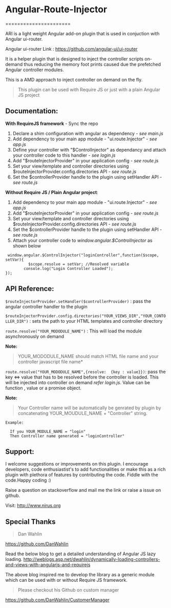 # Angular-Route-Injector
======================

ARI is a light weight Angular add-on plugin that is used in conjuction with Angular ui-router.

Angular ui-router Link : https://github.com/angular-ui/ui-router

It is a helper plugin that is designed to inject the controller scripts on-demand thus reducing the 
memory foot prints caused due the prefetched Angular controller modules.

This is a AMD approach to inject controller on demand on the fly.

> This plugin can be used with Require JS or just with a plain Angular JS project

## Documentation:

**With RequireJS framework** - Sync the repo

1. Declare a shim configuration with angular as dependency -  *see main.js*
2. Add dependency to your main app module - "ui.route.Injector" - *see app.js*
3. Define your controller with "$ControlInjector" as dependancy and attach your controller code to this handler - *see login.js*
4. Add "$routeInjectorProvider" in your application config - *see route.js*
5. Set your view/template and controller directories using $routeInjectorProvider.config.directories API - *see route.js*
6. Set the $controllerProvider handle to the plugin using setHandler API - *see route.js*

**Without Require JS / Plain Angular project**:

1. Add dependency to your main app module - "ui.route.Injector" - *see app.js*
2. Add "$routeInjectorProvider" in your application config - *see route.js*
3. Set your view/template and controller directories using $routeInjectorProvider.config.directories API - *see route.js*
4. Set the $controllerProvider handle to the plugin using setHandler API - *see route.js*
5. Attach your controller code to *window.angular.$ControlInjector* as shown below


  ```
   window.angular.$ControlInjector("loginController",function($scope, setVar){         
        	$scope.resolve = setVar; //Resolved variable
          console.log("Login Controller Loaded");          
  });
  ```

## API Reference:

`$routeInjectorProvider.setHandler($controllerProvider)` : pass the angular controller handler to the plugin

`$routeInjectorProvider.config.directories("YOUR_VIEWS_DIR","YOUR_CONTOLLER_DIR")` : sets the path to your HTML templates and controller directory

`route.resolve("YOUR_MODODULE_NAME")` : This will load the module asynchronously on demand

**Note:** 

> YOUR_MODODULE_NAME should match HTML file name and your controller javascript file name*

`route.resolve("YOUR_MODODULE_NAME",{resolve:  {key : value}})`: pass the key <=> value that has to be resolved before the controller is loaded. This will be injected into controller on demand *refer login.js*. Value can be function , value or a promise object.

**Note:** 

> Your Controller name will be automatically be genrated by plugin by concatenating YOUR_MOUDULE_NAME + "Controller" string. 

```
Example: 
  
  If you YOUR_MODULE_NAME = "login" 
  Then Controller name generated = "loginController"

```

## Support:

I welcome suggestions or improvements on this plugin. I encourage developers, code enthusiastist's to add functionalities or make this as a rich plugin with plethora of features by contributing the code. Fiddle with the code.Happy coding :)

Raise a question on stackoverflow and mail me the link or raise a issue on github.

Visit: http://www.nirus.org


## Special Thanks
  
> Dan Wahlin

https://github.com/DanWahlin

Read the below blog to get a detailed understanding of Angular JS lazy loading.
http://weblogs.asp.net/dwahlin/dynamically-loading-controllers-and-views-with-angularjs-and-requirejs

The above blog inspired me to develop the library as a generic module which can be used with or without Require JS framework.

> Please checkout his Github on custom manager

https://github.com/DanWahlin/CustomerManager



